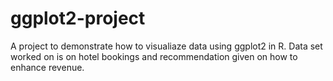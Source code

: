 # ggplot2-project
A project to demonstrate how to visualiaze data using ggplot2 in R.
Data set worked on is on hotel bookings and recommendation given on how to enhance revenue.
